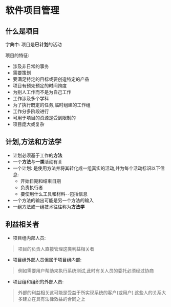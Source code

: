 # 软件项目管理

## 什么是项目
字典中: 项目是**已计划**的活动

项目的特征:
* 涉及非日常的事务
* 需要策划
* 要满足特定的目标或要创造特定的产品
* 项目有预先预定的时间跨度
* 为别人工作而不是为自己工作
* 工作涉及多个学科
* 为了执行既定的任务,临时组建的工作组
* 工作分多阶段进行
* 可用于项目的资源是受到限制的
* 项目庞大或复杂

## 计划,方法和方法学

* 计划必须基于工作的**方法**
* 一个**方法**与**一类**活动有关
* 一个计划: 是使用方法并将其转化成一组真实的活动,并为每个活动标识以下信息:
  * 开始日期和结束日期
  * 负责执行者
  * 要使用什么工具和材料--包括信息
* 一个方法的输出可能是另一个方法的输入
* 一组方法或一组技术往往称为**方法学**

## 利益相关者

* 项目组内部人员: 
> 项目的负责人直接管理这类利益相关者
* 项目组外部人员但属于项目组内部: 
> 例如需要用户帮助来执行系统测试,此时有关人员的委托必须经过协商
* 项目组和组织的外部人员: 
>外部的利益相关这可能是受益于所实现系统的客户(或用户).这些人的关系大多建立在具有法律效益的合同之上
